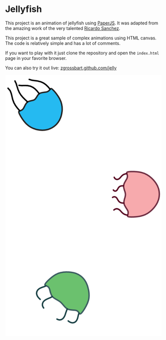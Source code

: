 Jellyfish
==================================================


This project is an animation of jellyfish using [PaperJS](http://www.paperjs.org).  It was adapted from the amazing work of the very talented [Ricardo Sanchez](http://nardove.com/).

This project is a great sample of complex animations using HTML canvas.  The code is relatively simple and has a lot of comments.  

If you want to play with it just clone the repository and open the `index.html` page in your favorite browser.


You can also try it out live:  [zgrossbart.github.com/jelly](http://zgrossbart.github.com/jelly)

<img align="right" src="jellyfish.png">